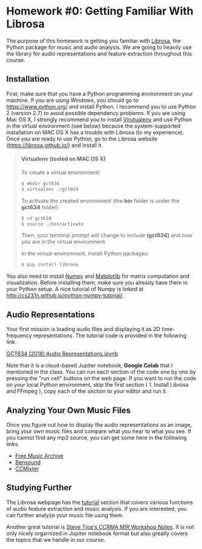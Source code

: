 # Homework #0: Getting Familiar With Librosa

The purpose of this homework is getting you familiar with [Librosa](https://librosa.github.io/), the Python package for music and audio analysis. We are going to heavily use the library for audio representations and feature extraction throughout this course.  


## Installation 
First, make sure that you have a Python programming environment on your machine. If you are using Windows, you should go to https://www.python.org/ and install Python. I recommend you to use Python 2 (version 2.7) to avoid possible dependency problems. If you are using Mac OS X, I strongly recommend you to install [Virutualenv](https://virtualenv.pypa.io/en/stable/) and use Python in the virtual environment (see below) because the system-supported installation on MAC OS X has a trouble with Librosa (to my experience).  Once you are ready to use Python, go to the Librosa website (https://librosa.github.io/) and install it. 

>#### Virtualenv  (tested on MAC OS X)
>
>To create a virtual environment: 
>```sh
>$ mkdir gct634
>$ virtualenv ./gct634
>```
>To activate the created environment (the **bin** folder is under the **gct634** folder): 
>```sh
>$ cd gct634
>$ source ./bin/activate
>```
>Then, your terminal prompt will change to include **(gct634)** and now you are in the virtual environment.
>
>In the virtual environment, install Python packages:
>```sh
>$ pip install librosa
>```

You also need to install [Numpy](http://www.numpy.org/) and [Matplotlib](https://matplotlib.org/) for matrix computation and visualization. Before installing them, make sure you already have them in your Python setup.  A nice tutorial of Numpy is linked at 
http://cs231n.github.io/python-numpy-tutorial/.  


## Audio Representations
Your first mission is loading audio files and displaying it  as 2D time-frequency representations.  The tutorial code is provided in the following link.

[GCT634 (2018) Audio Representations.ipynb](https://drive.google.com/file/d/1ZqB1u5YAVLWVLyRGdeHeM40RVahN9FLJ/view?usp=sharing)

Note that it is a cloud-based Jupiter notebook, **Google Colab** that I mentioned in the class.  You can run each section of the code one by one by pressing the "run cell" buttons on the web page. If you want to run the code on your local Python environment, skip the first section ( 1. Install Librosa and FFmpeg ), copy each of the section to your editor and run it. 


## Analyzing Your Own Music Files
Once you figure out how to display the audio representations as an image, bring your own music files and compare what you hear to what you see.  If you cannot find any mp3 source, you can get some here in the following links. 

* [Free Music Archive](http://freemusicarchive.org/)
* [Bensound]( https://www.bensound.com)
* [CCMixter](http://ccmixter.org/view/media/home)


## Studying Further
The Librosa webpage has the [tutorial](http://librosa.github.io/librosa/tutorial.html) section that covers various functions of audio feature extraction and music analysis. If you are interested, you can further analyze your music file using them.  

Another great tutorial is [Steve Tjoa's CCRMA MIR Workshop Notes](https://musicinformationretrieval.com/). It is not only nicely orgarnized in Jupiter notebook format but also greatly covers the topics that we handle in our course. 

